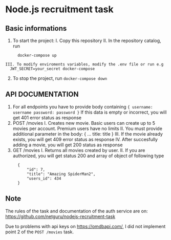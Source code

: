 # Node.js recruitment task

## Basic informations
  
  1. To start the project:
    I. Copy this repository
    II. In the repository catalog, run
      ```
        docker-compose up
      ```
    III. To modify enviroments variables, modify the .env file or run e.g
      JWT_SECRET=your_secret docker-compose
  2. To stop the project, run
    ```
      docker-compose down
    ```
     
## API DOCUMENTATION

  1. For all endpoints you have to provide body containing
    ```
    {
      username: username
      password: password
    }
    ```
    If this data is empty or incorrect, you will get 401 error status as response
  2. POST /movies
    I. Creates new movie. Basic users can create up to 5 movies per account. Premium users have no limits
    II. You must provide additional parameter in the body:
    {
      ...
      title: title
    }
    III. If the movie already exists, you will get 409 error status as response
    IV. After succesfully adding a movie, you will get 200 status as response
  3. GET /movies
    I. Returns all movies created by user.
    II. If you are authorized, you will get status 200 and array of object of following type
      ```
        {
            "id": 7,
            "title": "Amazing SpiderMan2",
            "users_id": 434
        }
      ```

## Note

  The rules of the task and documentation of the auth service are on:
  https://github.com/netguru/nodejs-recruitment-task

  Due to problems with api keys on https://omdbapi.com/, I did not implement point 2 of the 
  `POST /movies` task.
    